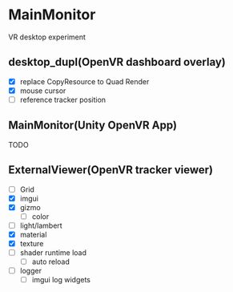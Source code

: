 # MainMonitor
VR desktop experiment

## desktop_dupl(OpenVR dashboard overlay)

* [x] replace CopyResource to Quad Render 
* [x] mouse cursor
* [ ] reference tracker position

## MainMonitor(Unity OpenVR App)

TODO

## ExternalViewer(OpenVR tracker viewer)

* [ ] Grid
* [x] imgui
* [x] gizmo
    * [ ] color
* [ ] light/lambert
* [x] material
* [x] texture
* [ ] shader runtime load
    * [ ] auto reload
* [ ] logger
    * [ ] imgui log widgets
